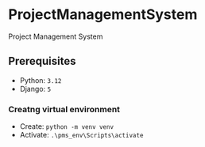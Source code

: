 # ProjectManagementSystem
Project Management System

## Prerequisites

- Python: `3.12`
- Django: `5`

### Creatng virtual environment

- Create: `python -m venv venv`
- Activate: `.\pms_env\Scripts\activate`